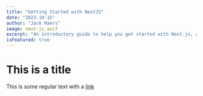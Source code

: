 ```yaml
---
title: "Getting Started with NextJS"
date: "2023-10-15"
author: "Jack Maers"
image: next-js.avif
excerpt: "An introductory guide to help you get started with Next.js, a powerful React framework for building fast, server-rendered applications."
isFeatured: true
---
```


# This is a title

This is some regular text with a [link](https://google.com)
